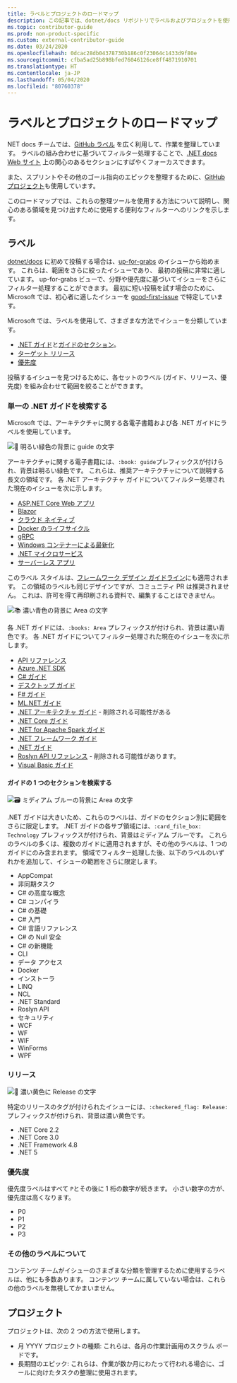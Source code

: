 ```yaml
---
title: ラベルとプロジェクトのロードマップ
description: この記事では、dotnet/docs リポジトリでラベルおよびプロジェクトを使用する方法について説明します。
ms.topic: contributor-guide
ms.prod: non-product-specific
ms.custom: external-contributor-guide
ms.date: 03/24/2020
ms.openlocfilehash: 0dcac28db04378730b186c0f23064c1433d9f80e
ms.sourcegitcommit: cfba5ad25b898bfed76046126ce8ff4871910701
ms.translationtype: HT
ms.contentlocale: ja-JP
ms.lasthandoff: 05/04/2020
ms.locfileid: "80760378"
---
```

# <a name="labels-and-projects-roadmap"></a>ラベルとプロジェクトのロードマップ

NET docs チームでは、[GitHub ラベル](https://github.com/dotnet/docs/labels) を広く利用して、作業を整理しています。 ラベルの組み合わせに基づいてフィルター処理することで、[.NET docs Web サイト](https://docs.microsoft.com/dotnet) 上の関心のあるセクションにすばやくフォーカスできます。

また、スプリントやその他のゴール指向のエピックを整理するために、[GitHub プロジェクト](https://github.com/dotnet/docs/projects)も使用しています。

このロードマップでは、これらの整理ツールを使用する方法について説明し、関心のある領域を見つけ出すために使用する便利なフィルターへのリンクを示します。

## <a name="labels"></a>ラベル

[dotnet/docs](https://github.com/dotnet/docs) に初めて投稿する場合は、[up-for-grabs](https://github.com/dotnet/docs/labels/up-for-grabs) のイシューから始めます。 これらは、範囲をさらに絞ったイシューであり、 最初の投稿に非常に適しています。 up-for-grabs ビューで、分野や優先度に基づいてイシューをさらにフィルター処理することができます。 最初に短い投稿を試す場合のために、Microsoft では、初心者に適したイシューを [good-first-issue](https://github.com/dotnet/docs/labels/good-first-issue) で特定しています。

Microsoft では、ラベルを使用して、さまざまな方法でイシューを分類しています。

- [.NET ガイド](#find-a-single-net-guide)と[ガイドのセクション](#search-one-section-of-a-guide)。
- [ターゲット リリース](#releases)
- [優先度](#priority)

投稿するイシューを見つけるために、各セットのラベル (ガイド、リリース、優先度) を組み合わせて範囲を絞ることができます。

### <a name="find-a-single-net-guide"></a>単一の .NET ガイドを検索する

Microsoft では、アーキテクチャに関する各電子書籍および各 .NET ガイドにラベルを使用しています。

![:book: 明るい緑色の背景に guide の文字](./media/labels-projects/guide.png "アーキテクチャ ガイドのプレフィックス")

アーキテクチャに関する電子書籍には、`:book: guide`プレフィックスが付けられ、背景は明るい緑色です。 これらは、推奨アーキテクチャについて説明する長文の領域です。 各 .NET アーキテクチャ ガイドについてフィルター処理された現在のイシューを次に示します。

- [ASP.NET Core Web アプリ](https://github.com/dotnet/docs/labels/%3Abook%3A%20guide%20-%20ASP.NET%20Core%20web%20apps)
- [Blazor](https://github.com/dotnet/docs/labels/%3Abook%3A%20guide%20-%20Blazor)
- [クラウド ネイティブ](https://github.com/dotnet/docs/labels/%3Abook%3A%20guide%20-%20Cloud%20Native)
- [Docker のライフサイクル](https://github.com/dotnet/docs/labels/%3Abook%3A%20guide%20-%20Docker%20lifecycle)
- [gRPC](https://github.com/dotnet/docs/labels/%3Abook%3A%20guide%20-%20gRPC)
- [Windows コンテナーによる最新化](https://github.com/dotnet/docs/labels/%3Abook%3A%20guide%20-%20Modernizing%20w%2F%20Windows%20containers)
- [.NET マイクロサービス](https://github.com/dotnet/docs/labels/%3Abook%3A%20guide%20-%20.NET%20Microservices)
- [サーバーレス アプリ](https://github.com/dotnet/docs/labels/%3Abook%3A%20guide%20-%20Serverless%20apps)

このラベル スタイルは、[フレームワーク デザイン ガイドライン](https://github.com/dotnet/docs/labels/%3Abook%3A%20guide%20-%20Framework%20Design%20Guidelines)にも適用されます。 この領域のラベルも同じデザインですが、コミュニティ PR は推奨されません。 これは、許可を得て再印刷される資料で、編集することはできません。

![:books: 濃い青色の背景に Area の文字](./media/labels-projects/area.png ".NET ガイドの領域ラベルのプレフィックス")

各 .NET ガイドには、`:books: Area` プレフィックスが付けられ、背景は濃い青色です。 各 .NET ガイドについてフィルター処理された現在のイシューを次に示します。

- [API リファレンス](https://github.com/dotnet/docs/labels/%3Abooks%3A%20Area%20-%20API%20Reference)
- [Azure .NET SDK](https://github.com/dotnet/docs/labels/%3Abooks%3A%20Area%20-%20Azure%20.NET%20SDk)
- [C# ガイド](https://github.com/dotnet/docs/labels/%3Abooks%3A%20Area%20-%20C%23%20Guide)
- [デスクトップ ガイド](https://github.com/dotnet/docs/labels/%3Abooks%3A%20Area%20-%20Desktop%20Guide)
- [F# ガイド](https://github.com/dotnet/docs/labels/%3Abooks%3A%20Area%20-%20F%23%20Guide)
- [ML.NET ガイド](https://github.com/dotnet/docs/labels/%3Abooks%3A%20Area%20-%20ML.NET%20Guide)
- [.NET アーキテクチャ ガイド](https://github.com/dotnet/docs/labels/%3Abooks%3A%20Area%20-%20.NET%20Architecture%20Guide) - 削除される可能性がある
- [.NET Core ガイド](https://github.com/dotnet/docs/labels/%3Abooks%3A%20Area%20-%20.NET%20Core%20Guide)
- [.NET for Apache Spark ガイド](https://github.com/dotnet/docs/labels/%3Abooks%3A%20Area%20-%20.NET%20for%20Apache%20Spark%20Guide)
- [.NET フレームワーク ガイド](https://github.com/dotnet/docs/labels/%3Abooks%3A%20Area%20-%20.NET%20Framework%20Guide)
- [.NET ガイド](https://github.com/dotnet/docs/labels/%3Abooks%3A%20Area%20-%20.NET%20Guide)
- [Roslyn API リファレンス](https://github.com/dotnet/docs/labels/%3Abooks%3A%20Area%20-%20Roslyn%20API%20Reference) - 削除される可能性があります。
- [Visual Basic ガイド](https://github.com/dotnet/docs/labels/%3Abooks%3A%20Area%20-%20Visual%20Basic%20Guide)

#### <a name="search-one-section-of-a-guide"></a>ガイドの 1 つのセクションを検索する

![:card_file_box: ミディアム ブルーの背景に Area の文字](./media/labels-projects/technology.png ".NET ガイドのサブ領域ラベルのプレフィックス")

.NET ガイドは大きいため、これらのラベルは、ガイドのセクション別に範囲をさらに限定します。 .NET ガイドの各サブ領域には、`:card_file_box: Technology` プレフィックスが付けられ、背景はミディアム ブルーです。 これらのラベルの多くは、複数のガイドに適用されますが、その他のラベルは、1 つのガイドにのみ含まれます。 領域でフィルター処理した後、以下のラベルのいずれかを追加して、イシューの範囲をさらに限定します。

- AppCompat
- 非同期タスク
- C# の高度な概念
- C# コンパイラ
- C# の基礎
- C# 入門
- C# 言語リファレンス
- C# の Null 安全
- C# の新機能
- CLI
- データ アクセス
- Docker
- インストーラ
- LINQ
- NCL
- .NET Standard
- Roslyn API
- セキュリティ
- WCF
- WF
- WIF
- WinForms
- WPF

### <a name="releases"></a>リリース

![:checkered_flag: 濃い黄色に Release の文字](./media/labels-projects/release.png "リリース ラベルのプレフィックス")

特定のリリースのタグが付けられたイシューには、`:checkered_flag: Release:` プレフィックスが付けられ、背景は濃い黄色です。

- .NET Core 2.2
- .NET Core 3.0
- .NET Framework 4.8
- .NET 5

### <a name="priority"></a>優先度

優先度ラベルはすべて `P`とその後に 1 桁の数字が続きます。 小さい数字の方が、優先度は高くなります。

- P0
- P1
- P2
- P3

### <a name="what-about-the-other-labels"></a>その他のラベルについて

コンテンツ チームがイシューのさまざまな分類を管理するために使用するラベルは、他にも多数あります。 コンテンツ チームに属していない場合は、これらの他のラベルを無視してかまいません。

## <a name="projects"></a>プロジェクト

プロジェクトは、次の 2 つの方法で使用します。

- 月 YYYY プロジェクトの種類: これらは、各月の作業計画用のスクラム ボードです。
- 長期間のエピック: これらは、作業が数か月にわたって行われる場合に、ゴールに向けたタスクの整理に使用されます。

